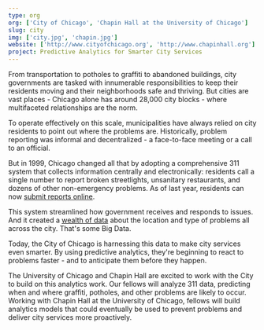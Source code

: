 ```yaml
---
type: org
org: ['City of Chicago', 'Chapin Hall at the University of Chicago']
slug: city
img: ['city.jpg', 'chapin.jpg']
website: ['http://www.cityofchicago.org', 'http://www.chapinhall.org']
project: Predictive Analytics for Smarter City Services
---
```

From transportation to potholes to graffiti to abandoned buildings, city governments are tasked with innumerable responsibilities to keep their residents moving and their neighborhoods safe and thriving. But cities are vast places - Chicago alone has around 28,000 city blocks - where multifaceted relationships are the norm.

To operate effectively on this scale, municipalities have always relied on city residents to point out where the problems are. Historically, problem reporting was informal and decentralized - a face-to-face meeting or a call to an official. 

But in 1999, Chicago changed all that by adopting a comprehensive 311 system that collects information centrally and electronically: residents call a single number to report broken streetlights, unsanitary restaurants, and dozens of other non-emergency problems. As of last year, residents can now [submit reports online](http://servicetracker.cityofchicago.org).

This system streamlined how government receives and responds to issues. And it created a [wealth of data](https://data.cityofchicago.org/browse?q=311&sortBy=relevance&utf8=%E2%9C%93) about the location and type of problems all across the city. That's some Big Data.

Today, the City of Chicago is harnessing this data to make city services even smarter. By using predictive analytics, they're beginning to react to problems faster - and to anticipate them before they happen.

The University of Chicago and Chapin Hall are excited to work with the City to build on this analytics work. Our fellows will analyze 311 data, predicting when and where graffiti, potholes, and other problems are likely to occur. Working with Chapin Hall at the University of Chicago, fellows will build analytics models that could eventually be used to prevent problems and deliver city services more proactively.

